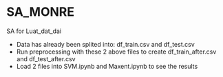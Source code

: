 # SA_MONRE
 SA for Luat_dat_dai

- Data has already been splited into: df_train.csv and df_test.csv
- Run preprocessing with these 2 above files to create df_train_after.csv and df_test_after.csv
- Load 2 files into SVM.ipynb and Maxent.ipynb to see the results


